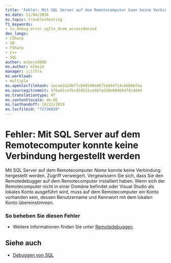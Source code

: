 ```yaml
---
title: 'Fehler: Mit SQL Server auf dem Remotecomputer kann keine Verbindung hergestellt werden | Microsoft-Dokumentation'
ms.date: 11/04/2016
ms.topic: troubleshooting
f1_keywords:
- vs.debug.error.sqlle_dcom_accessdenied
dev_langs:
- CSharp
- VB
- FSharp
- C++
- SQL
author: mikejo5000
ms.author: mikejo
manager: jillfra
ms.workload:
- multiple
ms.openlocfilehash: 1ecee2a2dbf7c849549ed6f5e844714cbb88bfda
ms.sourcegitcommit: 5f6ad1cefbcd3d531ce587ad30e684684f4c4d44
ms.translationtype: HT
ms.contentlocale: de-DE
ms.lasthandoff: 10/22/2019
ms.locfileid: "72736820"
---
```

# <a name="error-unable-to-connect-to-sql-server-on-remote-machine"></a>Fehler: Mit SQL Server auf dem Remotecomputer konnte keine Verbindung hergestellt werden
Mit SQL Server auf dem Remotecomputer *Name* konnte keine Verbindung hergestellt werden. Zugriff verweigert. Vergewissern Sie sich, dass Sie den Remotedebugger auf dem Remotecomputer installiert haben. Wenn sich der Remotecomputer nicht in einer Domäne befindet oder Visual Studio als lokales Konto ausgeführt wird, muss auf dem Remotecomputer ein Konto vorhanden sein, dessen Benutzername und Kennwort mit dem lokalen Konto übereinstimmen.

### <a name="to-correct-this-error"></a>So beheben Sie diesen Fehler

- Weitere Informationen finden Sie unter [Remotedebuggen](../debugger/remote-debugging.md).

## <a name="see-also"></a>Siehe auch
- [Debuggen von SQL](/previous-versions/visualstudio/visual-studio-2010/zefbf0t6(v=vs.100))